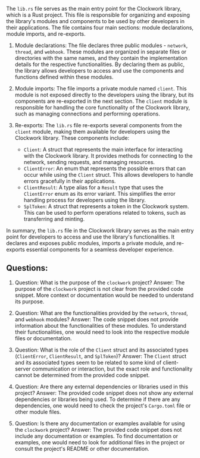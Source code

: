 The `lib.rs` file serves as the main entry point for the Clockwork library, which is a Rust project. This file is responsible for organizing and exposing the library's modules and components to be used by other developers in their applications. The file contains four main sections: module declarations, module imports, and re-exports.

1. Module declarations: The file declares three public modules - `network`, `thread`, and `webhook`. These modules are organized in separate files or directories with the same names, and they contain the implementation details for the respective functionalities. By declaring them as public, the library allows developers to access and use the components and functions defined within these modules.

2. Module imports: The file imports a private module named `client`. This module is not exposed directly to the developers using the library, but its components are re-exported in the next section. The `client` module is responsible for handling the core functionality of the Clockwork library, such as managing connections and performing operations.

3. Re-exports: The `lib.rs` file re-exports several components from the `client` module, making them available for developers using the Clockwork library. These components include:

   - `Client`: A struct that represents the main interface for interacting with the Clockwork library. It provides methods for connecting to the network, sending requests, and managing resources.
   - `ClientError`: An enum that represents the possible errors that can occur while using the `Client` struct. This allows developers to handle errors gracefully in their applications.
   - `ClientResult`: A type alias for a `Result` type that uses the `ClientError` enum as its error variant. This simplifies the error handling process for developers using the library.
   - `SplToken`: A struct that represents a token in the Clockwork system. This can be used to perform operations related to tokens, such as transferring and minting.

In summary, the `lib.rs` file in the Clockwork library serves as the main entry point for developers to access and use the library's functionalities. It declares and exposes public modules, imports a private module, and re-exports essential components for a seamless developer experience.

## Questions:

1. Question: What is the purpose of the `clockwork` project?
   Answer: The purpose of the `clockwork` project is not clear from the provided code snippet. More context or documentation would be needed to understand its purpose.

2. Question: What are the functionalities provided by the `network`, `thread`, and `webhook` modules?
   Answer: The code snippet does not provide information about the functionalities of these modules. To understand their functionalities, one would need to look into the respective module files or documentation.

3. Question: What is the role of the `Client` struct and its associated types (`ClientError`, `ClientResult`, and `SplToken`)?
   Answer: The `Client` struct and its associated types seem to be related to some kind of client-server communication or interaction, but the exact role and functionality cannot be determined from the provided code snippet.

4. Question: Are there any external dependencies or libraries used in this project?
   Answer: The provided code snippet does not show any external dependencies or libraries being used. To determine if there are any dependencies, one would need to check the project's `Cargo.toml` file or other module files.

5. Question: Is there any documentation or examples available for using the `clockwork` project?
   Answer: The provided code snippet does not include any documentation or examples. To find documentation or examples, one would need to look for additional files in the project or consult the project's README or other documentation.

